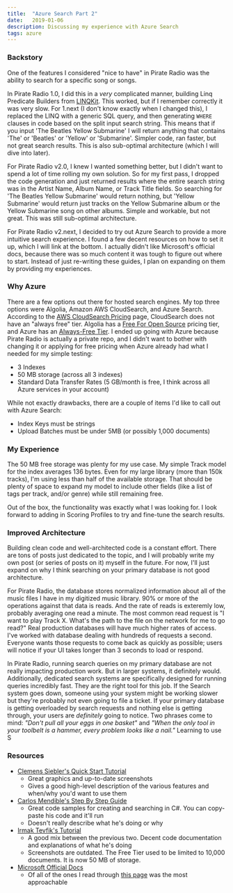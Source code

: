 ```yaml
---
title:  "Azure Search Part 2"
date:   2019-01-06
description: Discussing my experience with Azure Search
tags: azure
---
```

### Backstory
One of the features I considered "nice to have" in Pirate Radio was the ability to search for a specific song or songs.

In Pirate Radio 1.0, I did this in a *very* complicated manner, building Linq Predicate Builders from [LINQKit](http://www.albahari.com/nutshell/linqkit.aspx). This worked, but if I remember correctly it was very slow. For 1.next (I don't know exactly when I changed this), I replaced the LINQ with a generic SQL query, and then generating `WHERE` clauses in code based on the split input search string. This means that if you input 'The Beatles Yellow Submarine' I will return anything that contains 'The' or 'Beatles' or 'Yellow' or 'Submarine'. Simpler code, ran faster, but not great search results. This is also sub-optimal architecture (which I will dive into later).

For Pirate Radio v2.0, I knew I wanted something better, but I didn't want to spend a lot of time rolling my own solution. So for my first pass, I dropped the code generation and just returned results where the entire search string was in the Artist Name, Album Name, or Track Title fields. So searching for 'The Beatles Yellow Submarine' would return nothing, but 'Yellow Submarine' would return just tracks on the Yellow Submarine album or the Yellow Submarine song on other albums. Simple and workable, but not great. This was still sub-optimal architecture.

For Pirate Radio v2.next, I decided to try out Azure Search to provide a more intuitive search experience. I found a few decent resources on how to set it up, which I will link at the bottom. I actually didn't like Microsoft's official docs, because there was so much content it was tough to figure out where to start. Instead of just re-writing these guides, I plan on expanding on them by providing my experiences.

### Why Azure
There are a few options out there for hosted search engines. My top three options were Algolia, Amazon AWS CloudSearch, and Azure Search. According to the [AWS CloudSearch Pricing](https://aws.amazon.com/cloudsearch/pricing/) page, CloudSearch does not have an "always free" tier. Algolia has a [Free For Open Source](https://www.algolia.com/for-open-source) pricing tier, and Azure has an [Always-Free Tier](https://azure.microsoft.com/en-us/free/#always-free). I ended up going with Azure because Pirate Radio is actually a private repo, and I didn't want to bother with changing it or applying for free pricing when Azure already had what I needed for my simple testing:
* 3 Indexes
* 50 MB storage (across all 3 indexes)
* Standard Data Transfer Rates (5 GB/month is free, I think across all Azure services in your account)

While not exactly drawbacks, there are a couple of items I'd like to call out with Azure Search:
* Index Keys must be strings
* Upload Batches must be under 5MB (or possibly 1,000 documents)

### My Experience
The 50 MB free storage was plenty for my use case.  My simple Track model for the index averages 136 bytes. Even for my large library (more than 150k tracks), I'm using less than half of the available storage. That should be plenty of space to expand my model to include other fields (like a list of tags per track, and/or genre) while still remaining free.

Out of the box, the functionality was exactly what I was looking for. I look forward to adding in Scoring Profiles to try and fine-tune the search results.

### Improved Architecture
Building clean code and well-architected code is a constant effort. There are tons of posts just dedicated to the topic, and I will probably write my own post (or series of posts on it) myself in the future. For now, I'll just expand on why I think searching on your primary database is not good architecture.

For Pirate Radio, the database stores normalized information about all of the music files I have in my digitized music library. 90% or more of the operations against that data is reads. And the rate of reads is exteremly low, probably averaging one read a minute. The most common read request is "I want to play Track X. What's the path to the file on the network for me to go read?" Real production databases will have much higher rates of access. I've worked with database dealing with hundreds of requests a second. Everyone wants those requests to come back as quickly as possible; users will notice if your UI takes longer than 3 seconds to load or respond.

In Pirate Radio, running search queries on my primary database are not really impacting production work. But in larger systems, it definitely would. Additionally, dedicated search systems are specifically designed for running queries incredibly fast. They are the right tool for this job. If the Search system goes down, someone using your system might be working slower but they're probably not even going to file a ticket. If your primary database is getting overloaded by search requests and nothing else is getting through, your users are *definitely* going to notice. Two phrases come to mind: *"Don't pull all your eggs in one basket"* and *"When the only tool in your toolbelt is a hammer, every problem looks like a nail."* Learning to use S

### Resources
* [Clemens Siebler's Quick Start Tutorial](https://clemenssiebler.com/azure-search-quickstart-tutorial/)
  * Great graphics and up-to-date screenshots
  * Gives a good high-level description of the various features and when/why you'd want to use them
* [Carlos Mendible's Step By Step Guide](https://carlos.mendible.com/2017/08/09/step-by-step-net-core-and-azure-search/)
  * Great code samples for creating and searching in C#. You can copy-paste his code and it'll run
  * Doesn't really describe what he's doing or why
* [Irmak Tevfik's Tutorial](http://www.irmaktevfik.com/post/2016/08/23/azure-search-tutorial-with-a-sample-project)
  * A good mix between the previous two. Decent code documentation and explanations of what he's doing
  * Screenshots are outdated. The Free Tier used to be limited to 10,000 documents. It is now 50 MB of storage.
* [Microsoft Official Docs](https://docs.microsoft.com/en-us/azure/search/)
  * Of all of the ones I read through [this page](https://docs.microsoft.com/en-us/azure/search/search-howto-dotnet-sdk) was the most approachable
